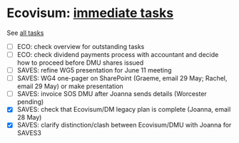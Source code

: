 # Ecovisum: [immediate tasks](https://daveeveritt.github.io/ecovisum-admin/)

See [all tasks](https://daveeveritt.github.io/ecovisum-admin/overview/)

- [ ] ECO: check overview for outstanding tasks
- [ ] ECO: check dividend payments process with accountant and decide how to proceed before DMU shares issued
- [ ] SAVES: refine WG5 presentation for June 11 meeting
- [ ] SAVES: WG4 one-pager on SharePoint (Graeme, email 29 May; Rachel, email 29 May) or make presentation
- [ ] SAVES: invoice SOS DMU after Joanna sends details (Worcester pending)
- [x] SAVES: check that Ecovisum/DM legacy plan is complete (Joanna, email 28 May)
- [x] SAVES: clarify distinction/clash between Ecovisum/DMU with Joanna for SAVES3